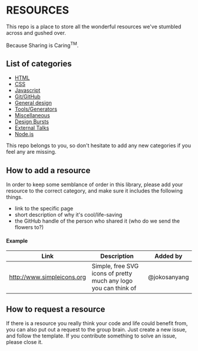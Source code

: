 # RESOURCES

This repo is a place to store all the wonderful resources we've stumbled across and gushed over.

Because Sharing is Caring<sup>TM</sup>.


## List of categories

* [HTML](https://github.com/FAC-Sixteen/RESOURCES/blob/master/HTML.md)
* [CSS](https://github.com/FAC-Sixteen/RESOURCES/blob/master/CSS.md)
* [Javascript](https://github.com/FAC-Sixteen/RESOURCES/blob/master/Javascript.md)
* [Git/GitHub](https://github.com/FAC-Sixteen/RESOURCES/blob/master/Git%20%26%20GitHub.md)
* [General design](https://github.com/FAC-Sixteen/RESOURCES/blob/master/General%20design.md)
* [Tools/Generators](https://github.com/FAC-Sixteen/RESOURCES/blob/master/Tools.md)
* [Miscellaneous](https://github.com/FAC-Sixteen/RESOURCES/blob/master/Miscellaneous.md)
* [Design Bursts](https://github.com/FAC-Sixteen/RESOURCES/blob/master/design-bursts.md)
* [External Talks](https://github.com/FAC-Sixteen/RESOURCES/blob/master/external-talks.md)
* [Node.js](https://github.com/FAC-Sixteen/RESOURCES/blob/master/NodeJs)

This repo belongs to you, so don't hesitate to add any new categories if you feel any are missing.

## How to add a resource

In order to keep some semblance of order in this library, please add your resource to the correct category, and make sure it includes the following things.

- link to the specific page
- short description of why it's cool/life-saving
- the GitHub handle of the person who shared it (who do we send the flowers to?)



#### Example


| Link | Description | Added by |
| -------- | -------- | -------- |
|   http://www.simpleicons.org   | Simple, free SVG icons of pretty much any logo you can think of      | @jokosanyang     |


## How to request a resource
If there is a resource you really think your code and life could benefit from, you can also put out a request to the group brain.
Just create a new issue, and follow the template.
If you contribute something to solve an issue, please close it.
